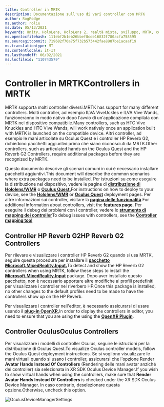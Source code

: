 ```yaml
---
title: Controller in MRTK
description: Documentazione sull'uso di vari controller con MRTK
author: RogPodge
ms.author: roliu
ms.date: 05/13/2021
keywords: Unity, HoloLens, HoloLens 2, realtà mista, sviluppo, MRTK, controller, riverbero HP, Oculus, PIÙ Vive, mani
ms.openlocfilehash: 111ebf2b1eb26bbef8cde16832f780acfa758595
ms.sourcegitcommit: 719682f70a75f732b573442fae8987be1acaaf19
ms.translationtype: MT
ms.contentlocale: it-IT
ms.lasthandoff: 06/02/2021
ms.locfileid: "110743579"
---
```

# <a name="controllers-in-mrtk"></a><span data-ttu-id="5806c-104">Controller in MRTK</span><span class="sxs-lookup"><span data-stu-id="5806c-104">Controllers in MRTK</span></span>

<span data-ttu-id="5806c-105">MRTK supporta molti controller diversi.</span><span class="sxs-lookup"><span data-stu-id="5806c-105">MRTK has support for many different controllers.</span></span> <span data-ttu-id="5806c-106">Molti controller, ad esempio ILVA ViveUckles e ILVA Vive Wands, funzioneranno in modo nativo dopo l'avvio di un'applicazione compilata con MRTK nel dispositivo compatibile.</span><span class="sxs-lookup"><span data-stu-id="5806c-106">Many controllers, such as HTC Vive Knuckles and HTC Vive Wands, will work natively once an application built with MRTK is launched on the compatible device.</span></span> <span data-ttu-id="5806c-107">Altri controller, ad esempio le mani articolate su Oculus Quest e i controller HP Reverb G2, richiedono pacchetti aggiuntivi prima che siano riconosciuti da MRTK.</span><span class="sxs-lookup"><span data-stu-id="5806c-107">Other controllers, such as articulated hands on the Oculus Quest and the HP Reverb G2 Controllers, require additional packages before they are recognized by MRTK.</span></span>

<span data-ttu-id="5806c-108">Questo documento descrive gli scenari comuni in cui è necessario installare pacchetti aggiuntivi.</span><span class="sxs-lookup"><span data-stu-id="5806c-108">This document will describe the common scenarios where extra packages need to be installed.</span></span> <span data-ttu-id="5806c-109">Per istruzioni su come eseguire la distribuzione nel dispositivo, vedere le pagine di [**distribuzione di Hololens/WMR**](./wmr-mrtk.md) o [**Oculus Quest.**](/windows/mixed-reality/mrtk-unity/supported-devices/oclus-quest-mrtk)</span><span class="sxs-lookup"><span data-stu-id="5806c-109">For instructions on how to deploy to your device, see the [**Hololens/WMR**](./wmr-mrtk.md) or [**Oculus Quest**](/windows/mixed-reality/mrtk-unity/supported-devices/oclus-quest-mrtk) deployment pages.</span></span> <span data-ttu-id="5806c-110">Per altre informazioni sui controller, visitare la [**pagina delle funzionalità**](../features/input/controllers.md).</span><span class="sxs-lookup"><span data-stu-id="5806c-110">For additional information about controllers, visit the [**features page**](../features/input/controllers.md).</span></span> <span data-ttu-id="5806c-111">Per eseguire il debug dei problemi con i controller, vedere lo [ **strumento di mapping dei controller**](../features/tools/controller-mapping-tool.md)</span><span class="sxs-lookup"><span data-stu-id="5806c-111">To debug issues with controllers, see the [**Controller mapping tool**](../features/tools/controller-mapping-tool.md)</span></span>

## <a name="hp-reverb-g2-controllers"></a><span data-ttu-id="5806c-112">Controller HP Reverb G2</span><span class="sxs-lookup"><span data-stu-id="5806c-112">HP Reverb G2 Controllers</span></span>

<span data-ttu-id="5806c-113">Per rilevare e visualizzare i controller HP Reverb G2 quando si usa MRTK, seguire questa procedura per installare il [**pacchetto Microsoft.MixedReality.Input.**](/windows/mixed-reality/develop/unity/unity-reverb-g2-controllers#installing-microsoftmixedrealityinput-with-the-mixed-reality-feature-tool)</span><span class="sxs-lookup"><span data-stu-id="5806c-113">To detect and show the HP Reverb G2 controllers when using MRTK, follow these steps to install the [**Microsoft.MixedReality.Input**](/windows/mixed-reality/develop/unity/unity-reverb-g2-controllers#installing-microsoftmixedrealityinput-with-the-mixed-reality-feature-tool) package.</span></span> <span data-ttu-id="5806c-114">Dopo aver installato questo pacchetto, non è necessario apportare altre modifiche ai profili predefiniti per visualizzare i controller nel riverbero HP.</span><span class="sxs-lookup"><span data-stu-id="5806c-114">Once this package is installed, no other changes to the default profiles need to be made to have the controllers show up on the HP Reverb.</span></span> 

<span data-ttu-id="5806c-115">Per visualizzare i controller nell'editor, è necessario assicurarsi di usare usando il [**plug-in OpenXR.**](/windows/mixed-reality/develop/unity/openxr-getting-started)</span><span class="sxs-lookup"><span data-stu-id="5806c-115">In order to display the controllers in editor, you need to ensure that you are using the using the [**OpenXR Plugin**](/windows/mixed-reality/develop/unity/openxr-getting-started).</span></span>

## <a name="oculus-controllers"></a><span data-ttu-id="5806c-116">Controller Oculus</span><span class="sxs-lookup"><span data-stu-id="5806c-116">Oculus Controllers</span></span> 

<span data-ttu-id="5806c-117">Per visualizzare i modelli di controller Oculus, seguire le istruzioni per la distribuzione di Oculus Quest.</span><span class="sxs-lookup"><span data-stu-id="5806c-117">To visualize Oculus controller models, follow the Oculus Quest deployment instructions.</span></span> <span data-ttu-id="5806c-118">Se si vogliono visualizzare le mani virtuali quando si usano i controller, assicurarsi che l'opzione Render **Avatar Hands Instead Of Controllers** (Rendering delle mani avatar anziché dei controller) sia selezionata in XR SDK Oculus Device Manager.</span><span class="sxs-lookup"><span data-stu-id="5806c-118">If you wish to show virtual hands when using the controllers, make sure that **Render Avatar Hands Instead Of Controllers** is checked under the XR SDK Oculus Device Manager.</span></span> <span data-ttu-id="5806c-119">In caso contrario, deselezionare questa opzione.</span><span class="sxs-lookup"><span data-stu-id="5806c-119">Otherwise, uncheck this option.</span></span>

![OculusDeviceManagerSettings](../images/cross-platform/oculus-quest/OculusDeviceManager.png)